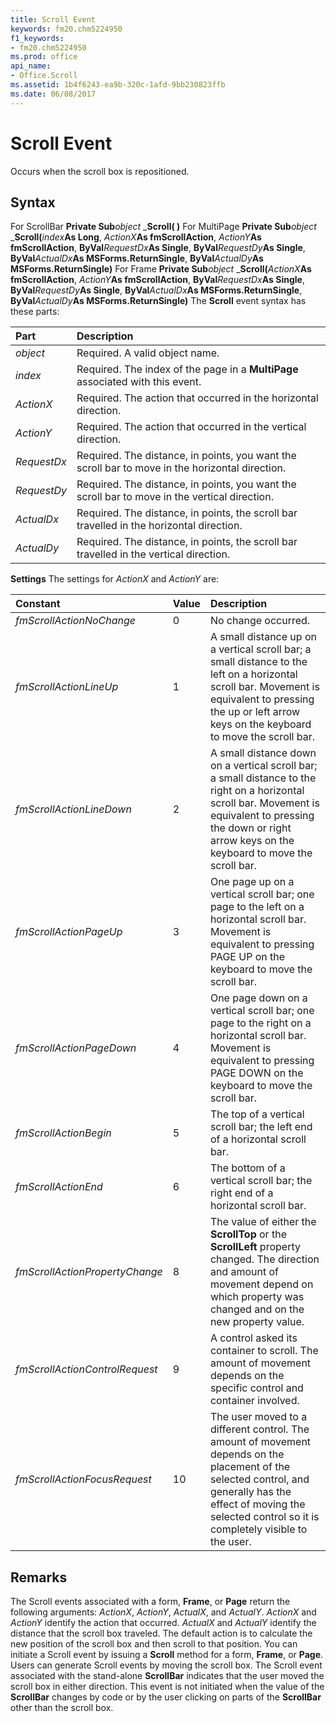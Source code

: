 ```yaml
---
title: Scroll Event
keywords: fm20.chm5224950
f1_keywords:
- fm20.chm5224950
ms.prod: office
api_name:
- Office.Scroll
ms.assetid: 1b4f6243-ea9b-320c-1afd-9bb230823ffb
ms.date: 06/08/2017
---
```



# Scroll Event



Occurs when the scroll box is repositioned.

## Syntax

For ScrollBar **Private Sub**_object_ _**Scroll( )**
For MultiPage **Private Sub**_object_ _**Scroll(**_index_**As Long**, _ActionX_**As fmScrollAction**, _ActionY_**As fmScrollAction**, **ByVal**_RequestDx_**As Single**, **ByVal**_RequestDy_**As Single**, **ByVal**_ActualDx_**As MSForms.ReturnSingle**, **ByVal**_ActualDy_**As MSForms.ReturnSingle)**
For Frame **Private Sub**_object_ _**Scroll(**_ActionX_**As fmScrollAction**, _ActionY_**As fmScrollAction**, **ByVal**_RequestDx_**As Single**, **ByVal**_RequestDy_**As Single**, **ByVal**_ActualDx_**As MSForms.ReturnSingle**, **ByVal**_ActualDy_**As MSForms.ReturnSingle)**
The  **Scroll** event syntax has these parts:


|**Part**|**Description**|
|:-----|:-----|
| _object_|Required. A valid object name.|
| _index_|Required. The index of the page in a  **MultiPage** associated with this event.|
| _ActionX_|Required. The action that occurred in the horizontal direction.|
| _ActionY_|Required. The action that occurred in the vertical direction.|
| _RequestDx_|Required. The distance, in points, you want the scroll bar to move in the horizontal direction.|
| _RequestDy_|Required. The distance, in points, you want the scroll bar to move in the vertical direction.|
| _ActualDx_|Required. The distance, in points, the scroll bar travelled in the horizontal direction.|
| _ActualDy_|Required. The distance, in points, the scroll bar travelled in the vertical direction.|

 **Settings**
The settings for  _ActionX_ and _ActionY_ are:


|**Constant**|**Value**|**Description**|
|:-----|:-----|:-----|
| _fmScrollActionNoChange_|0|No change occurred.|
| _fmScrollActionLineUp_|1|A small distance up on a vertical scroll bar; a small distance to the left on a horizontal scroll bar. Movement is equivalent to pressing the up or left arrow keys on the keyboard to move the scroll bar.|
| _fmScrollActionLineDown_|2|A small distance down on a vertical scroll bar; a small distance to the right on a horizontal scroll bar. Movement is equivalent to pressing the down or right arrow keys on the keyboard to move the scroll bar.|
| _fmScrollActionPageUp_|3|One page up on a vertical scroll bar; one page to the left on a horizontal scroll bar. Movement is equivalent to pressing PAGE UP on the keyboard to move the scroll bar.|
| _fmScrollActionPageDown_|4|One page down on a vertical scroll bar; one page to the right on a horizontal scroll bar. Movement is equivalent to pressing PAGE DOWN on the keyboard to move the scroll bar.|
| _fmScrollActionBegin_|5|The top of a vertical scroll bar; the left end of a horizontal scroll bar.|
| _fmScrollActionEnd_|6|The bottom of a vertical scroll bar; the right end of a horizontal scroll bar.|
| _fmScrollActionPropertyChange_|8|The value of either the  **ScrollTop** or the **ScrollLeft** property changed. The direction and amount of movement depend on which property was changed and on the new property value.|
| _fmScrollActionControlRequest_|9|A control asked its container to scroll. The amount of movement depends on the specific control and container involved.|
| _fmScrollActionFocusRequest_|10|The user moved to a different control. The amount of movement depends on the placement of the selected control, and generally has the effect of moving the selected control so it is completely visible to the user.|

## Remarks

The Scroll events associated with a form,  **Frame**, or **Page** return the following arguments: _ActionX_, _ActionY_, _ActualX_, and _ActualY_. _ActionX_ and _ActionY_ identify the action that occurred. _ActualX_ and _ActualY_ identify the distance that the scroll box traveled.
The default action is to calculate the new position of the scroll box and then scroll to that position.
You can initiate a Scroll event by issuing a  **Scroll** method for a form, **Frame**, or **Page**. Users can generate Scroll events by moving the scroll box.
The Scroll event associated with the stand-alone  **ScrollBar** indicates that the user moved the scroll box in either direction. This event is not initiated when the value of the **ScrollBar** changes by code or by the user clicking on parts of the **ScrollBar** other than the scroll box.

